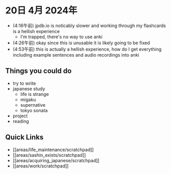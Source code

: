 # 20日 4月 2024年
- (4:16午前) jpdb.io is noticably slower and working through my flashcards is a hellish experience
  - I'm trapped, there's no way to use anki
- (4:26午前) okay since this is unusable it is likely going to be fixed
- (4:53午前) this is actually a hellish experience, how do I get everything including example sentences and audio recordings into anki

## Things you could do
- try to write
- japanese study
  - life is strange
  - migaku
  - supernative
  - tokyo sonata
- project
- reading


 



## Quick Links
- [[areas/life_maintenance/scratchpad]]
- [[areas/sashin_exists/scratchpad]]
- [[areas/acquiring_japanese/scratchpad]]
- [[areas/work/scratchpad]]
